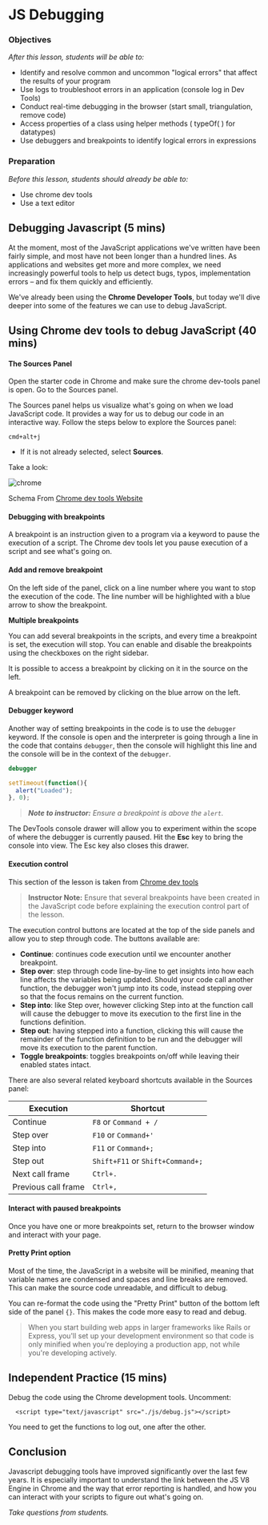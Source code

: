 
# JS Debugging

### Objectives
*After this lesson, students will be able to:*

- Identify and resolve common and uncommon "logical errors" that affect the results of your program
- Use logs to troubleshoot errors in an application (console log in Dev Tools)
- Conduct real-time debugging in the browser (start small, triangulation, remove code)
- Access properties of a class using helper methods ( typeOf( ) for datatypes)
- Use debuggers and breakpoints to identify logical errors in expressions

### Preparation
*Before this lesson, students should already be able to:*

- Use chrome dev tools
- Use a text editor

## Debugging Javascript (5 mins)

At the moment, most of the JavaScript applications we've written have been fairly simple, and most have not been longer than a hundred lines. As applications and websites get more and more complex, we need increasingly powerful tools to help us detect bugs, typos, implementation errors – and fix them quickly and efficiently.

We've already been using the **Chrome Developer Tools**, but today we'll dive deeper into some of the features we can use to debug JavaScript.

## Using Chrome dev tools to debug JavaScript (40 mins)

#### The Sources Panel

Open the starter code in Chrome and make sure the chrome dev-tools panel is open. Go to the Sources panel.

The Sources panel helps us visualize what's going on when we load JavaScript code. It provides a way for us to debug our code in an interactive way. Follow the steps below to explore the Sources panel:

```
cmd+alt+j
```

- If it is not already selected, select **Sources**.

Take a look:

![chrome](http://s6.postimg.org/5fwewzf0h/298740c0_175f_11e5_84a1_f8c88c3e607a.jpg)

Schema From [Chrome dev tools Website](https://developer.chrome.com/devtools/docs/javascript-debugging)

#### Debugging with breakpoints

A breakpoint is an instruction given to a program via a keyword to pause the execution of a script. The Chrome dev tools let you pause execution of a script and see what's going on.

#### Add and remove breakpoint

On the left side of the panel, click on a line number where you want to stop the execution of the code. The line number will be highlighted with a blue arrow to show the breakpoint.

**Multiple breakpoints**

You can add several breakpoints in the scripts, and every time a breakpoint is set, the execution will stop. You can enable and disable the breakpoints using the checkboxes on the right sidebar.

It is possible to access a breakpoint by clicking on it in the source on the left.

A breakpoint can be removed by clicking on the blue arrow on the left.

#### Debugger keyword

Another way of setting breakpoints in the code is to use the `debugger` keyword. If the console is open and the interpreter is going through a line in the code that contains `debugger`, then the console will highlight this line and the console will be in the context of the `debugger`.

```javascript
debugger

setTimeout(function(){
  alert("Loaded");
}, 0);
```

> ***Note to instructor:*** _Ensure a breakpoint is above the `alert`._

The DevTools console drawer will allow you to experiment within the scope of where the debugger is currently paused. Hit the **Esc** key to bring the console into view. The Esc key also closes this drawer.

#### Execution control

This section of the lesson is taken from [Chrome dev tools](https://developer.chrome.com/devtools/docs/javascript-debugging#execution-control)

> **Instructor Note:** Ensure that several breakpoints have been created in the JavaScript code before explaining the execution control part of the lesson.

The execution control buttons are located at the top of the side panels and allow you to step through code. The buttons available are:

- **Continue**: continues code execution until we encounter another breakpoint.
- **Step over**: step through code line-by-line to get insights into how each line affects the variables being updated. Should your code call another function, the debugger won't jump into its code, instead stepping over so that the focus remains on the current function.
- **Step into**: like Step over, however clicking Step into at the function call will cause the debugger to move its execution to the first line in the functions definition.
- **Step out**: having stepped into a function, clicking this will cause the remainder of the function definition to be run and the debugger will move its execution to the parent function.
- **Toggle breakpoints**: toggles breakpoints on/off while leaving their enabled states intact.

There are also several related keyboard shortcuts available in the Sources panel:

| Execution | Shortcut |
|-----------|----------|
| Continue | `F8` or `Command + /` |
| Step over | `F10` or `Command+'` |
| Step into | `F11` or `Command+;`  |
| Step out | `Shift+F11` or `Shift+Command+;` |
| Next call frame | `Ctrl+.` |
| Previous call frame | `Ctrl+,` |

#### Interact with paused breakpoints

Once you have one or more breakpoints set, return to the browser window and interact with your page.

#### Pretty Print option

Most of the time, the JavaScript in a website will be minified, meaning that variable names are condensed and spaces and line breaks are removed. This can make the source code unreadable, and difficult to debug.

You can re-format the code using the "Pretty Print" button of the bottom left side of the panel `{}`. This makes the code more easy to read and debug.

> When you start building web apps in larger frameworks like Rails or Express, you'll set up your development environment so that code is only minified when you're deploying a production app, not while you're developing actively.

## Independent Practice (15 mins)

Debug the code using the Chrome development tools. Uncomment:

```
  <script type="text/javascript" src="./js/debug.js"></script>
```

You need to get the functions to log out, one after the other.

## Conclusion

Javascript debugging tools have improved significantly over the last few years. It is especially important to understand the link between the JS V8 Engine in Chrome and the way that error reporting is handled, and how you can interact with your scripts to figure out what's going on.

*Take questions from students.*
